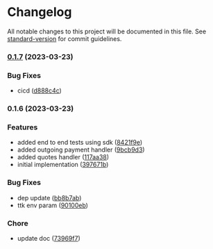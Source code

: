 # Changelog

All notable changes to this project will be documented in this file. See [standard-version](https://github.com/conventional-changelog/standard-version) for commit guidelines.

### [0.1.7](https://github.com/mojaloop/sdk-core-connector-openpayments-api-svc/compare/v0.1.6...v0.1.7) (2023-03-23)


### Bug Fixes

* cicd ([d888c4c](https://github.com/mojaloop/sdk-core-connector-openpayments-api-svc/commit/d888c4c4a5e0c2b6002e9f822e85ca46bf5c21fb))

### 0.1.6 (2023-03-23)


### Features

* added end to end tests using sdk ([8421f9e](https://github.com/mojaloop/sdk-core-connector-openpayments-api-svc/commit/8421f9ed8862174e652c34448b805bed8cc006b7))
* added outgoing payment handler ([9bcb9d3](https://github.com/mojaloop/sdk-core-connector-openpayments-api-svc/commit/9bcb9d33b0d5a00c821f6fd00cc281e66170cda0))
* added quotes handler ([117aa38](https://github.com/mojaloop/sdk-core-connector-openpayments-api-svc/commit/117aa383dae347bca7098255cf4de87656217ad2))
* initial implementation ([397671b](https://github.com/mojaloop/sdk-core-connector-openpayments-api-svc/commit/397671b5b4e274db42192f037c94f09c84b08cf1))


### Bug Fixes

* dep update ([bb8b7ab](https://github.com/mojaloop/sdk-core-connector-openpayments-api-svc/commit/bb8b7ab574054e701662d89546746f2c3c2ebecb))
* ttk env param ([90100eb](https://github.com/mojaloop/sdk-core-connector-openpayments-api-svc/commit/90100ebc8f22f580bc68bc5e25546dee1fb4aa9a))


### Chore

* update doc ([73969f7](https://github.com/mojaloop/sdk-core-connector-openpayments-api-svc/commit/73969f73c9fda482abd43ef5e30d6defe6806a56))
